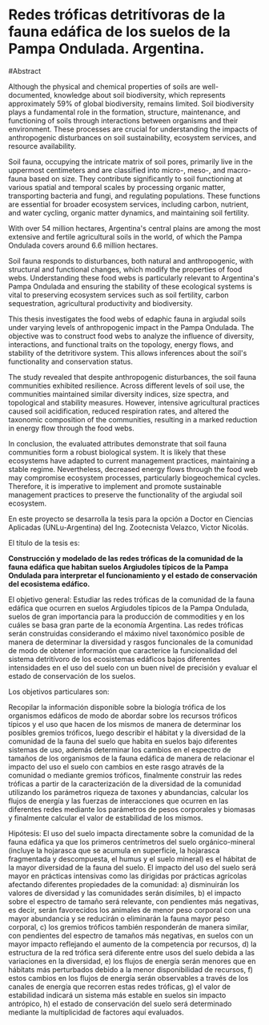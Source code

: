 # Redes tróficas detritívoras de la fauna edáfica de los suelos de la Pampa Ondulada. Argentina.

#Abstract

Although the physical and chemical properties of soils are well-documented, knowledge about soil biodiversity, which represents approximately 59% of global biodiversity, remains limited. Soil biodiversity plays a fundamental role in the formation, structure, maintenance, and functioning of soils through interactions between organisms and their environment. These processes are crucial for understanding the impacts of anthropogenic disturbances on soil sustainability, ecosystem services, and resource availability.

Soil fauna, occupying the intricate matrix of soil pores, primarily live in the uppermost centimeters and are classified into micro-, meso-, and macro-fauna based on size. They contribute significantly to soil functioning at various spatial and temporal scales by processing organic matter, transporting bacteria and fungi, and regulating populations. These functions are essential for broader ecosystem services, including carbon, nutrient, and water cycling, organic matter dynamics, and maintaining soil fertility.

With over 54 million hectares, Argentina's central plains are among the most extensive and fertile agricultural soils in the world, of which the Pampa Ondulada covers around 6.6 million hectares.

Soil fauna responds to disturbances, both natural and anthropogenic, with structural and functional changes, which modify the properties of food webs. Understanding these food webs is particularly relevant to Argentina's Pampa Ondulada and ensuring the stability of these ecological systems is vital to preserving ecosystem services such as soil fertility, carbon sequestration, agricultural productivity and biodiversity.

This thesis investigates the food webs of edaphic fauna in argiudal soils under varying levels of anthropogenic impact in the Pampa Ondulada. The objective was to construct food webs to analyze the influence of diversity, interactions, and functional traits on the topology, energy flows, and stability of the detritivore system. This allows inferences about the soil's functionality and conservation status.

The study revealed that despite anthropogenic disturbances, the soil fauna communities exhibited resilience. Across different levels of soil use, the communities maintained similar diversity indices, size spectra, and topological and stability measures. However, intensive agricultural practices caused soil acidification, reduced respiration rates, and altered the taxonomic composition of the communities, resulting in a marked reduction in energy flow through the food webs.

In conclusion, the evaluated attributes demonstrate that soil fauna communities form a robust biological system. It is likely that these ecosystems have adapted to current management practices, maintaining a stable regime. Nevertheless, decreased energy flows through the food web may compromise ecosystem processes, particularly biogeochemical cycles. Therefore, it is imperative to implement and promote sustainable management practices to preserve the functionality of the argiudal soil ecosystem.



En este proyecto se desarrolla la tesis para la opción a Doctor en Ciencias Aplicadas (UNLu-Argentina) del Ing. Zootecnista Velazco, Victor Nicolás.

El título de la tesis es: 

  **Construcción y modelado de las redes tróficas de la comunidad de la fauna edáfica que habitan suelos Argiudoles típicos de la Pampa Ondulada para interpretar el funcionamiento y el estado de conservación del ecosistema edáfico.** 
 
 
El objetivo general:
  Estudiar las redes tróficas de la comunidad de la fauna edáfica que ocurren en suelos Argiudoles típicos de la Pampa 
Ondulada, suelos de gran importancia para la producción de commodities y en los cuáles se basa gran parte de la economía 
Argentina. 
  Las redes tróficas serán construidas considerando el máximo nivel taxonómico posible de manera de determinar
la diversidad y rasgos funcionales de la comunidad de modo de obtener información que caracterice la funcionalidad del
sistema detritívoro de los ecosistemas edáficos bajos diferentes intensidades en el uso del suelo
con un buen nivel de precisión y evaluar el estado de conservación de los suelos. 

Los objetivos particulares son: 

  Recopilar la información disponible sobre la biología trófica de los organismos edáficos de modo 
de abordar sobre los recursos tróficos típicos y el uso que hacen de los mismos de manera de 
determinar los posibles gremios tróficos,
luego describir el hábitat y la diversidad de la comunidad de la fauna del suelo
que habita en suelos bajo diferentes sistemas de uso, 
además determinar los cambios en el espectro de tamaños de los organismos de la fauna edáfica 
de manera de relacionar el impacto del uso el suelo con cambios en este rasgo através de la comunidad 
o mediante gremios tróficos,
finalmente construir las redes tróficas a partir de la caracterización de la diversidad de la comunidad 
utilizando los parámetros riqueza de taxones y abundancias, calcular los flujos de energía y las fuerzas de 
interacciones que ocurren en las diferentes redes mediante los parámetros de pesos corporales y biomasas
y finalmente calcular el valor de estabilidad de los mismos.

Hipótesis: 
  El uso del suelo impacta directamente sobre la comunidad de la fauna edáfica ya que los primeros centrímetros 
del suelo orgánico-mineral (incluye la hojarasca que se acumula en superficie, la hojarasca fragmentada y descompuesta, el 
humus y el suelo mineral) es el hábitat de la mayor diversidad de la fauna del suelo. El impacto del uso del suelo será 
mayor en prácticas intensivas como las dirigidas por prácticas agrícolas afectando diferentes propiedades de la comunidad:
a) disminuirán los valores de diversidad y las comunidades serán disímiles, 
b) el impacto sobre el espectro de tamaño será 
relevante, con pendientes más negativas, es decir, serán favorecidos los
animales de menor peso corporal con una mayor abundancia y se reducirán o eliminarán
la fauna mayor peso corporal, 
c) los gremios tróficos también responderán de manera similar, con pendientes del 
espectro de tamaños más negativas, en suelos con un mayor impacto 
reflejando el aumento de la competencia por recursos, d) la estructura de la red trófica 
será diferente entre usos del suelo debida a las 
variaciones en la diversidad, e) los flujos de energía serán menores que en hábitats
más perturbados debido a la menor disponibilidad de recursos, 
f) estos cambios en los flujos de energía serán observables a través de los canales de 
energía que recorren estas redes tróficas, g) el valor de estabilidad indicará un 
sistema más estable en suelos sin impacto antrópico, h) el estado de conservación
del suelo será determinado mediante la multiplicidad de factores aquí evaluados.
